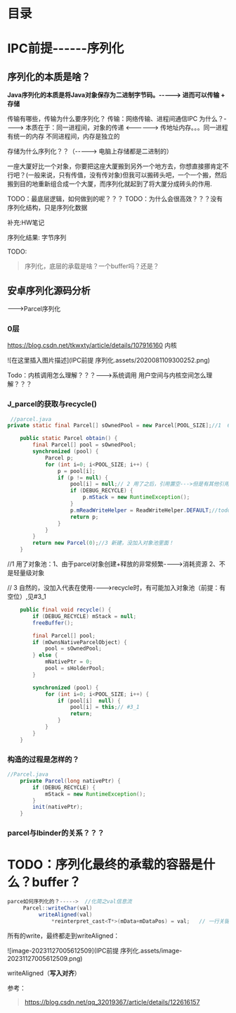 # 目录





# IPC前提------序列化

## **序列化的本质是啥？**

**Java序列化的本质是将Java对象保存为二进制字节码。-----> 进而可以传输 +  存储**

传输有哪些，传输为什么要序列化？
传输：网络传输、进程间通信IPC
为什么？---->
本质在于：同一进程间，对象的传递 <------> 传地址内存。。。同一进程有统一的内存
                    不同进程间，内存是独立的

存储为什么序列化？？（-----> 电脑上存储都是二进制的）

一座大厦好比一个对象，你要把这座大厦搬到另外一个地方去，你想直接挪肯定不行吧？(一般来说，只有传值，没有传对象)但我可以搬砖头吧，一个一个搬，然后搬到目的地重新组合成一个大厦，而序列化就起到了将大厦分成砖头的作用.

TODO：最底层逻辑，如何做到的呢？？？
TODO：为什么会很高效？？？没有序列化结构，只是序列化数据



补充:HW笔记





序列化结果:  字节序列



TODO:

> 序列化，底层的承载是啥？一个buffer吗？还是？







## 安卓序列化源码分析

--->Parcel序列化

### 0层

https://blog.csdn.net/tkwxty/article/details/107916160   内核

![在这里插入图片描述](IPC前提 序列化.assets/2020081109300252.png)



Todo：内核调用怎么理解？？？--->系统调用
           用户空间与内核空间怎么理解？？？



### J_parcel的获取与recycle()



```java
 //parcel.java
private static final Parcel[] sOwnedPool = new Parcel[POOL_SIZE];//1  6个对象的对象池

    public static Parcel obtain() {
        final Parcel[] pool = sOwnedPool;
        synchronized (pool) {
            Parcel p;
            for (int i=0; i<POOL_SIZE; i++) {
                p = pool[i];
                if (p != null) {
                    pool[i] = null;// 2 用了之后，引用置空--->但是有其他引用
                    if (DEBUG_RECYCLE) {
                        p.mStack = new RuntimeException();
                    }
                    p.mReadWriteHelper = ReadWriteHelper.DEFAULT;//todo:作用？？？
                    return p;
                }
            }
        }
        return new Parcel(0);//3 新建，没加入对象池里面！
    }
```

//1 用了对象池：1、由于parcel对象创建+释放的非常频繁---->消耗资源 2、不是轻量级对象

// 3 自然的，没加入代表在使用---->recycle时，有可能加入对象池（前提：有空位）,见#3_1

```java
    public final void recycle() {
        if (DEBUG_RECYCLE) mStack = null;
        freeBuffer();

        final Parcel[] pool;
        if (mOwnsNativeParcelObject) {
            pool = sOwnedPool;
        } else {
            mNativePtr = 0;
            pool = sHolderPool;
        }

        synchronized (pool) {
            for (int i=0; i<POOL_SIZE; i++) {
                if (pool[i]  null) {
                    pool[i] = this;// #3_1
                    return;
                }
            }
        }
    }

```

###   构造的过程是怎样的？



```java
//Parcel.java
    private Parcel(long nativePtr) {
        if (DEBUG_RECYCLE) {
            mStack = new RuntimeException();
        }
        init(nativePtr);
    }
```



### parcel与Ibinder的关系？？？







# TODO：序列化最终的承载的容器是什么？buffer？



```java
parce如何序列化的？----->  //化简之val信息流
     Parcel::writeChar(val) 
	      writeAligned(val) 
		      *reinterpret_cast<T*>(mData+mDataPos) = val;   // 一行关键代码

```



所有的write，最终都走到writeAligned：

![image-20231127005612509](IPC前提 序列化.assets/image-20231127005612509.png)

writeAligned（**写入对齐**）





参考：

> https://blog.csdn.net/qq_32019367/article/details/122616157